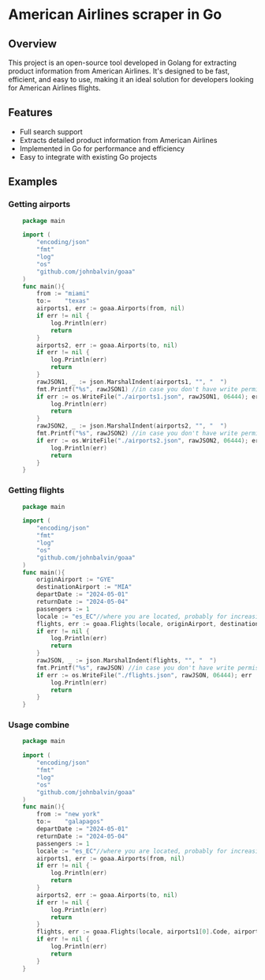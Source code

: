 # American Airlines scraper in Go

## Overview
This project is an open-source tool developed in Golang for extracting product information from American Airlines. It's designed to be fast, efficient, and easy to use, making it an ideal solution for developers looking for American Airlines flights.

## Features
- Full search support
- Extracts detailed product information from American Airlines
- Implemented in Go for performance and efficiency
- Easy to integrate with existing Go projects

## Examples

### Getting airports

```Go
    package main

    import (
        "encoding/json"
        "fmt"
        "log"
        "os"
        "github.com/johnbalvin/goaa"
    )
    func main(){
        from := "miami"
        to:=    "texas"
        airports1, err := goaa.Airports(from, nil)
        if err != nil {
            log.Println(err)
            return
        }
        airports2, err := goaa.Airports(to, nil)
        if err != nil {
            log.Println(err)
            return
        }
        rawJSON1, _ := json.MarshalIndent(airports1, "", "  ")
        fmt.Printf("%s", rawJSON1) //in case you don't have write permisions
        if err := os.WriteFile("./airports1.json", rawJSON1, 06444); err != nil {
            log.Println(err)
            return
        }
        rawJSON2, _ := json.MarshalIndent(airports2, "", "  ")
        fmt.Printf("%s", rawJSON2) //in case you don't have write permisions
        if err := os.WriteFile("./airports2.json", rawJSON2, 06444); err != nil {
            log.Println(err)
            return
        }
    }
```

### Getting flights
```Go
    package main

    import (
        "encoding/json"
        "fmt"
        "log"
        "os"
        "github.com/johnbalvin/goaa"
    )
    func main(){
        originAirport := "GYE"
        destinationAirport := "MIA"
        departDate := "2024-05-01"
        returnDate := "2024-05-04"
        passengers := 1
        locale := "es_EC"//where you are located, probably for increasing the price or is just for statistics, I DON'T KNOW, do not say that I said this field is for incresing the price, it's jut a theory
        flights, err := goaa.Flights(locale, originAirport, destinationAirport, departDate, returnDate, passengers, nil)
        if err != nil {
            log.Println(err)
            return
        }
        rawJSON, _ := json.MarshalIndent(flights, "", "  ")
        fmt.Printf("%s", rawJSON) //in case you don't have write permisions
        if err := os.WriteFile("./flights.json", rawJSON, 06444); err != nil {
            log.Println(err)
            return
        }
    }
```

### Usage combine

```Go
    package main

    import (
        "encoding/json"
        "fmt"
        "log"
        "os"
        "github.com/johnbalvin/goaa"
    )
    func main(){
        from := "new york"
        to:=    "galapagos"
        departDate := "2024-05-01"
        returnDate := "2024-05-04"
        passengers := 1
        locale := "es_EC"//where you are located, probably for increasing the price or is just for statistics, I DON'T KNOW, do not say that I said this field is for incresing the price, it's jut a theory
        airports1, err := goaa.Airports(from, nil)
        if err != nil {
            log.Println(err)
            return
        }
        airports2, err := goaa.Airports(to, nil)
        if err != nil {
            log.Println(err)
            return
        }
        flights, err := goaa.Flights(locale, airports1[0].Code, airports2[0].Code, departDate, returnDate, passengers, nil)
        if err != nil {
            log.Println(err)
            return
        }
    }
```